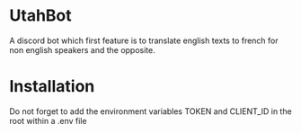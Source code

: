 # UtahBot
A discord bot which first feature is to translate english texts to french for non english speakers and the opposite.

# Installation 
Do not forget to add the environment variables TOKEN and CLIENT_ID in the root within a .env file
